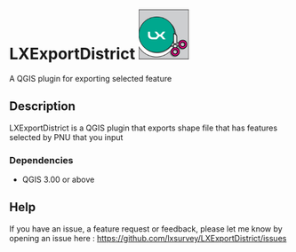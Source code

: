 # LXExportDistrict <img src="https://github.com/lxsurvey/LXExportDistrict/blob/main/icon.png?raw=true" alt="GetBaseLine" width="90"/>
A QGIS plugin for exporting selected feature


## Description

LXExportDistrict is a QGIS plugin that exports shape file that has features selected by PNU that you input

### Dependencies

* QGIS 3.00 or above

 

## Help

If you have an issue, a feature request or feedback, please let me know by opening an issue here : 
https://github.com/lxsurvey/LXExportDistrict/issues
